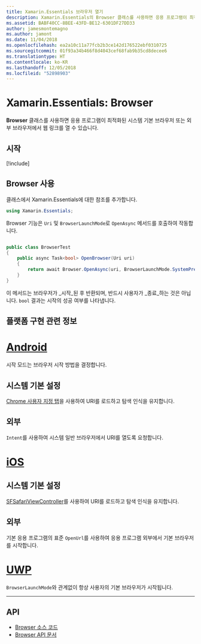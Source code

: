 ```yaml
---
title: Xamarin.Essentials 브라우저 열기
description: Xamarin.Essentials의 Browser 클래스를 사용하면 응용 프로그램이 최적화된 시스템 기본 브라우저 또는 외부 브라우저에서 웹 링크를 열 수 있습니다.
ms.assetid: BABF40CC-8BEE-43FD-BE12-6301DF27DD33
author: jamesmontemagno
ms.author: jamont
ms.date: 11/04/2018
ms.openlocfilehash: ea2a10c11a77fcb2b3ce142d176522ebf0310725
ms.sourcegitcommit: 01f93a34b466f8d4043cef68fab9b35cd8decee6
ms.translationtype: HT
ms.contentlocale: ko-KR
ms.lasthandoff: 12/05/2018
ms.locfileid: "52898903"
---
```

# <a name="xamarinessentials-browser"></a>Xamarin.Essentials: Browser

**Browser** 클래스를 사용하면 응용 프로그램이 최적화된 시스템 기본 브라우저 또는 외부 브라우저에서 웹 링크를 열 수 있습니다.

## <a name="get-started"></a>시작

[!include[](~/essentials/includes/get-started.md)]

## <a name="using-browser"></a>Browser 사용

클래스에서 Xamarin.Essentials에 대한 참조를 추가합니다.

```csharp
using Xamarin.Essentials;
```

Browser 기능은 `Uri` 및 `BrowserLaunchMode`로 `OpenAsync` 메서드를 호출하여 작동합니다.

```csharp

public class BrowserTest
{
    public async Task<bool> OpenBrowser(Uri uri)
    {
        return await Browser.OpenAsync(uri, BrowserLaunchMode.SystemPreferred);
    }
}
```

이 메서드는 브라우저가 _시작_된 후 반환되며, 반드시 사용자가 _종료_하는 것은 아닙니다.  `bool` 결과는 시작의 성공 여부를 나타냅니다.

## <a name="platform-implementation-specifics"></a>플랫폼 구현 관련 정보

# <a name="androidtabandroid"></a>[Android](#tab/android)

시작 모드는 브라우저 시작 방법을 결정합니다.

## <a name="system-preferred"></a>시스템 기본 설정

[Chrome 사용자 지정 탭](https://developer.chrome.com/multidevice/android/customtabs)을 사용하여 URI를 로드하고 탐색 인식을 유지합니다.

## <a name="external"></a>외부

`Intent`를 사용하여 시스템 일반 브라우저에서 URI를 열도록 요청합니다.

# <a name="iostabios"></a>[iOS](#tab/ios)

## <a name="system-preferred"></a>시스템 기본 설정

[SFSafariViewController](https://developer.xamarin.com/api/type/SafariServices.SFSafariViewController/)를 사용하여 URI를 로드하고 탐색 인식을 유지합니다.

## <a name="external"></a>외부

기본 응용 프로그램의 표준 `OpenUrl`를 사용하여 응용 프로그램 외부에서 기본 브라우저를 시작합니다.

# <a name="uwptabuwp"></a>[UWP](#tab/uwp)

`BrowserLaunchMode`와 관계없이 항상 사용자의 기본 브라우저가 시작됩니다.

--------------

## <a name="api"></a>API

- [Browser 소스 코드](https://github.com/xamarin/Essentials/tree/master/Xamarin.Essentials/Browser)
- [Browser API 문서](xref:Xamarin.Essentials.Browser)
